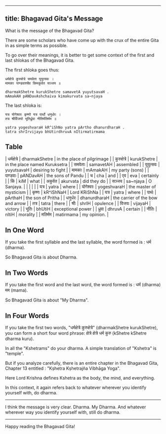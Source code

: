 -----
title: Bhagavad Gita's Message
-----

What is the message of the Bhagavad Gita?

There are some scholars who have come up with the crux of the entire Gita in as simple terms as possible.

To go over their meanings, it is better to get some context of the first and last shlokas of the Bhagavad Gita.

The first shloka goes thus:

```
धर्मक्षेत्रे कुरुक्षेत्रे समवेता युयुत्सवः ।
मामकाः पाण्डवाश्चैव किमकुर्वत सञ्जय ॥

dharmakShetre kurukShetre samavetA yuyutsavaH .
mAmakAH pANDavAshchaiva kimakurvata sa~njaya
```

The last shloka is:

```
यत्र योगेश्वरः कृष्णो यत्र पार्थो धनुर्धरः ।
तत्र श्रीर्विजयो भूतिर्ध्रुवा नीतिर्मतिर्मम ॥

yatra yogeshvaraH kR^iShNo yatra pArtho dhanurdharaH .
tatra shrIrvijayo bhUtirdhruvA nItirmatirmama
```

 ## Table
 
|	धर्मक्षेत्रे	|	dharmakShetre	|	in the place of pilgrimage	|
|	कुरुक्षेत्रे	|	kurukShetre	|	in the place named Kuruksetra	|
|	समवेताः	|	samavetAH	|	assembled	|
|	युयुत्सवः	|	yuyutsavaH	|	desiring to fight	|
|	मामकाः	|	mAmakAH	|	my party (sons)	|
|	पाण्डवाः	|	pANDavAH	|	the sons of Pandu	|
|	च	|	cha	|	and	|
|	एव	|	eva	|	certainly	|
|	किं	|	kiM	|	what	|
|	अकुर्वत	|	akurvata	|	did they do	|
|	सञ्जय	|	sa~njaya	|	O Sanjaya.	|
|		|		|		|
|	यत्र	|	yatra	|	where	|
|	योगेश्वरः	|	yogeshvaraH	|	the master of mysticism	|
|	कृष्णः	|	kR^iShNaH	|	Lord KRiShNa	|
|	यत्र	|	yatra	|	where	|
|	पार्थः	|	pArthaH	|	the son of Pritha	|
|	धनुर्धरः	|	dhanurdharaH	|	the carrier of the bow and arrow	|
|	तत्र	|	tatra	|	there	|
|	श्रीः	|	shrIH	|	opulence	|
|	विजयः	|	vijayaH	|	victory	|
|	भूतिः	|	bhUtiH	|	exceptional power	|
|	ध्रुवा	|	dhruvA	|	certain	|
|	नीतिः	|	nItiH	|	morality	|
|	मतिर्मम	|	matirmama	|	my opinion.	|
 

## In One Word

If you take the first syllable and the last syllable, the word formed is : धर्म (dharma).

So Bhagavad Gita is about Dharma.

## In Two Words

If you take the first word and the last word, the word formed is : धर्म (dharma) मम (mama).

So Bhagavad Gita is about "My Dharma".

## In Four Words

If you take the first two words, "धर्मक्षेत्रे कुरुक्षेत्रे" (dharmakShetre kurukShetre), you can form a short four word phrase: क्षेत्रे क्षेत्रे धर्म कुरु (kShetre kShetre dharma kuru).

In all the "Kshetrams" do your dharma. A simple translation of "Kshetra" is "temple". 

But if you analyze carefully, there is an entire chapter in the Bhagavad Gita, Chapter 13 entitled : "Kṣhetra Kṣhetrajña Vibhāga Yoga". 

Here Lord Krishna defines Kshetra as the body, the mind, and everything.

In this context, it again refers back to whatever wherever you identify yourself with, do dharma.

<hr />

I think the message is very clear. Dharma. My Dharma. And whatever wherever way you identify yourself with, still do dharma.

<hr />

Happy reading the Bhagavad Gita!


